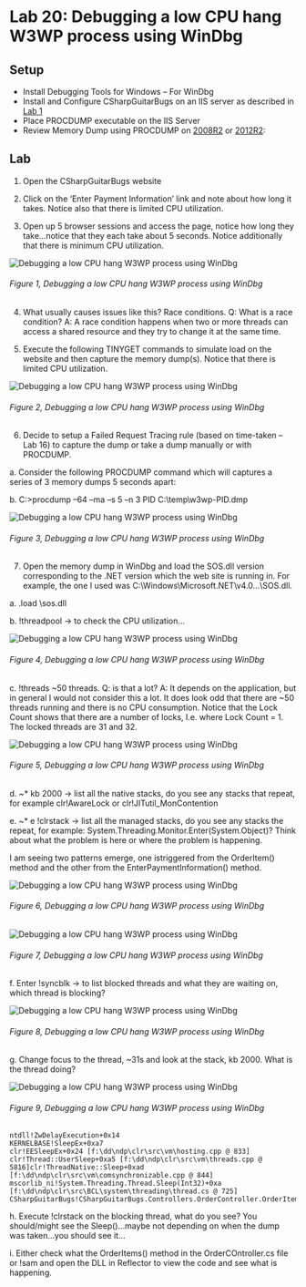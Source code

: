# Lab 20: Debugging a low CPU hang W3WP process using WinDbg

## Setup

+ Install Debugging Tools for Windows – For WinDbg
+ Install and Configure CSharpGuitarBugs on an IIS server as described in [Lab 1][LINK1]
+ Place PROCDUMP executable on the IIS Server
+ Review Memory Dump using PROCDUMP on [2008R2][LINK2] or [2012R2][LINK3]:

## Lab

1. Open the CSharpGuitarBugs website

2. Click on the ‘Enter Payment Information’ link and note about how long it takes.  Notice also that there is limited CPU utilization.

3. Open up 5 browser sessions and access the page, notice how long they take…notice that they each take about 5 seconds. Notice additionally that there is minimum CPU utilization.

![Debugging a low CPU hang W3WP process using WinDbg][FIGURE1]
###### Figure 1, Debugging a low CPU hang W3WP process using WinDbg

4. What usually causes issues like this? Race conditions.  Q: What is a race condition?  A: A race condition happens when two or more threads can access a shared resource and they try to change it at the same time.

5. Execute the following TINYGET commands to simulate load on the website and then capture the memory dump(s). Notice that there is limited CPU utilization.

![Debugging a low CPU hang W3WP process using WinDbg][FIGURE2]
###### Figure 2, Debugging a low CPU hang W3WP process using WinDbg

6. Decide to setup a Failed Request Tracing rule (based on time-taken – Lab 16) to capture the dump or take a dump manually or with PROCDUMP.

a. Consider the following PROCDUMP command which will captures a series of 3 memory dumps 5 seconds apart:

b. C:\>procdump –64 –ma –s 5 –n 3 PID C:\temp\w3wp-PID.dmp

![Debugging a low CPU hang W3WP process using WinDbg][FIGURE3]
###### Figure 3, Debugging a low CPU hang W3WP process using WinDbg

7. Open the memory dump in WinDbg and load the SOS.dll version corresponding to the .NET version which the web site is running in.  For example, the one I used was C:\Windows\Microsoft.NET\v4.0…\SOS.dll.

a. .load <path>\sos.dll

b. !threadpool -> to check the CPU utilization…

![Debugging a low CPU hang W3WP process using WinDbg][FIGURE4]
###### Figure 4, Debugging a low CPU hang W3WP process using WinDbg

c. !threads ~50 threads.  Q: is that a lot?  A: It depends on the application, but in general I would not consider this a lot.  It does look odd that there are ~50 threads running and there is no CPU consumption.  Notice that the Lock Count shows that there are a number of locks, I.e. where Lock Count = 1.  The locked threads are 31 and 32.

![Debugging a low CPU hang W3WP process using WinDbg][FIGURE5]
###### Figure 5, Debugging a low CPU hang W3WP process using WinDbg

d. ~* kb 2000 -> list all the native stacks, do you see any stacks that repeat, for example clr!AwareLock or clr!JITutil_MonContention

e. ~* e !clrstack -> list all the managed stacks, do you see any stacks the repeat, for example:  System.Threading.Monitor.Enter(System.Object)? Think about what the problem is here or where the problem is happening.

I am seeing two patterns emerge, one istriggered from the OrderItem() method and the other from the EnterPaymentInformation() method.

![Debugging a low CPU hang W3WP process using WinDbg][FIGURE6]
###### Figure 6, Debugging a low CPU hang W3WP process using WinDbg

![Debugging a low CPU hang W3WP process using WinDbg][FIGURE7]
###### Figure 7, Debugging a low CPU hang W3WP process using WinDbg

f. Enter !syncblk -> to list blocked threads and what they are waiting on, which thread is blocking?

![Debugging a low CPU hang W3WP process using WinDbg][FIGURE8]
###### Figure 8, Debugging a low CPU hang W3WP process using WinDbg

g. Change focus to the thread, ~31s and look at the stack, kb 2000. What is the thread doing?

![Debugging a low CPU hang W3WP process using WinDbg][FIGURE9]
###### Figure 9, Debugging a low CPU hang W3WP process using WinDbg

```
ntdll!ZwDelayExecution+0x14
KERNELBASE!SleepEx+0xa7
clr!EESleepEx+0x24 [f:\dd\ndp\clr\src\vm\hosting.cpp @ 833]
clr!Thread::UserSleep+0xa5 [f:\dd\ndp\clr\src\vm\threads.cpp @ 5816]clr!ThreadNative::Sleep+0xad [f:\dd\ndp\clr\src\vm\comsynchronizable.cpp @ 844]
mscorlib_ni!System.Threading.Thread.Sleep(Int32)+0xa [f:\dd\ndp\clr\src\BCL\system\threading\thread.cs @ 725]
CSharpGuitarBugs!CSharpGuitarBugs.Controllers.OrderController.OrderItems()+0x87
```

h. Execute !clrstack on the blocking thread, what do you see? You should/might see the Sleep()…maybe not depending on when the dump was taken…you should see it…

i. Either check what the OrderItems() method in the OrderCOntroller.cs file or !sam and open the DLL in Reflector to view the code and see what is happening.


[FIGURE1]: ../images/2016/msdn-0865.png "Figure 1, Debugging a low CPU hang W3WP process using WinDbg"
[FIGURE2]: ../images/2016/msdn-0866.png "Figure 2, Debugging a low CPU hang W3WP process using WinDbg"
[FIGURE3]: ../images/2016/msdn-0867.png "Figure 3, Debugging a low CPU hang W3WP process using WinDbg"
[FIGURE4]: ../images/2016/msdn-0868.png "Figure 4, Debugging a low CPU hang W3WP process using WinDbg"
[FIGURE5]: ../images/2016/msdn-0869.png "Figure 5, Debugging a low CPU hang W3WP process using WinDbg"
[FIGURE6]: ../images/2016/msdn-0870.png "Figure 6, Debugging a low CPU hang W3WP process using WinDbg"
[FIGURE7]: ../images/2016/msdn-0871.png "Figure 7, Debugging a low CPU hang W3WP process using WinDbg"
[FIGURE8]: ../images/2016/msdn-0872.png "Figure 8, Debugging a low CPU hang W3WP process using WinDbg"
[FIGURE9]: ../images/2016/msdn-0873.png "Figure 9, Debugging a low CPU hang W3WP process using WinDbg"

[LINK1]: 2016-IISLAB-lab-1-install-iis-and-create-a-web-site.md
[LINK2]: ../2012/2012-02-creating-a-w3wp-memory-dump-on-windows-server-2008-r2.md
[LINK3]: ../2016/2016-04-creating-a-w3wp-memory-dump-on-windows-server-2012-r2.md
